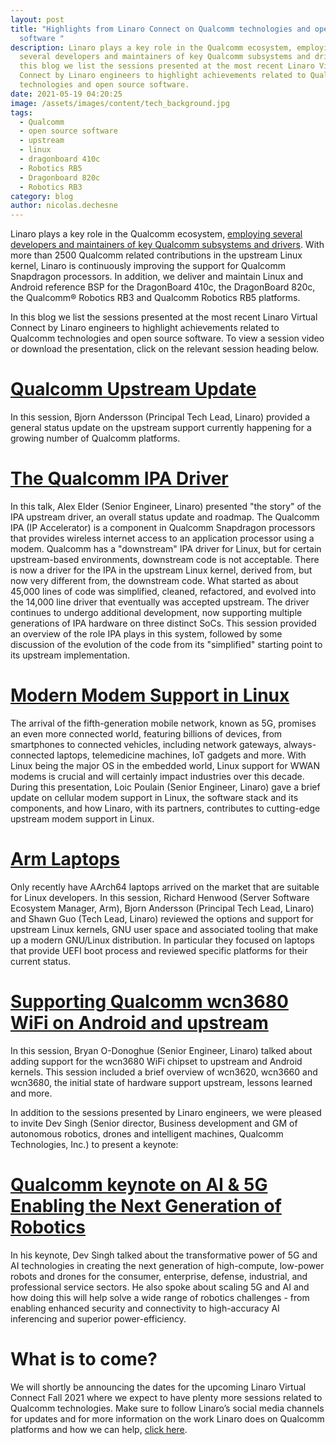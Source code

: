 ```yaml
---
layout: post
title: "Highlights from Linaro Connect on Qualcomm technologies and open source
  software "
description: Linaro plays a key role in the Qualcomm ecosystem, employing
  several developers and maintainers of key Qualcomm subsystems and drivers. In
  this blog we list the sessions presented at the most recent Linaro Virtual
  Connect by Linaro engineers to highlight achievements related to Qualcomm
  technologies and open source software.
date: 2021-05-19 04:20:25
image: /assets/images/content/tech_background.jpg
tags:
  - Qualcomm
  - open source software
  - upstream
  - linux
  - dragonboard 410c
  - Robotics RB5
  - Dragonboard 820c
  - Robotics RB3
category: blog
author: nicolas.dechesne
---
```

Linaro plays a key role in the Qualcomm ecosystem,  [employing several developers and maintainers of key Qualcomm subsystems and drivers](https://www.linaro.org/services/qualcomm-platforms-services/). With more than 2500 Qualcomm related contributions in the upstream Linux kernel, Linaro is continuously improving the support for Qualcomm Snapdragon processors. In addition, we deliver and maintain Linux and Android reference BSP for the DragonBoard 410c, the DragonBoard 820c, the Qualcomm® Robotics RB3 and Qualcomm Robotics RB5 platforms.

In this blog we list the sessions presented at the most recent Linaro Virtual Connect by Linaro engineers to highlight achievements related to Qualcomm technologies and open source software. To view a session video or download the presentation, click on the relevant session heading below. 

# [Qualcomm Upstream Update](https://connect.linaro.org/resources/lvc21/lvc21-123/)

In this session, Bjorn Andersson (Principal Tech Lead, Linaro) provided a general status update on the upstream support currently happening for a growing number of Qualcomm platforms. 

# [The Qualcomm IPA Driver ](https://connect.linaro.org/resources/lvc21/lvc21-119/)

In this talk, Alex Elder (Senior Engineer, Linaro) presented "the story" of the IPA upstream driver, an overall status update and roadmap. The Qualcomm IPA (IP Accelerator) is a component in Qualcomm Snapdragon processors that provides wireless internet access to an application processor using a modem. Qualcomm has a "downstream" IPA driver for Linux, but for certain upstream-based environments, downstream code is not acceptable. There is now a driver for the IPA in the upstream Linux kernel, derived from, but now very different from, the downstream code. What started as about 45,000 lines of code was simplified, cleaned, refactored, and evolved into the 14,000 line driver that eventually was accepted upstream. The driver continues to undergo additional development, now supporting multiple generations of IPA hardware on three distinct SoCs. This session provided an overview of the role IPA plays in this system, followed by some discussion of the evolution of the code from its "simplified" starting point to its upstream implementation. 

# [Modern Modem Support in Linux](https://connect.linaro.org/resources/lvc21/lvc21-317/)

The arrival of the fifth-generation mobile network, known as 5G, promises an even more connected world, featuring billions of devices, from smartphones to connected vehicles, including network gateways, always-connected laptops, telemedicine machines, IoT gadgets and more. With Linux being the major OS in the embedded world, Linux support for WWAN modems is crucial and will certainly impact industries over this decade. During this presentation, Loic Poulain (Senior Engineer, Linaro) gave a brief update on cellular modem support in Linux, the software stack and its components, and how Linaro, with its partners, contributes to cutting-edge upstream modem support in Linux.

# [Arm Laptops](https://connect.linaro.org/resources/lvc21/lvc21-321/)

Only recently have AArch64 laptops arrived on the market that are suitable for Linux developers. In this session, Richard Henwood (Server Software Ecosystem Manager, Arm), Bjorn Andersson (Principal Tech Lead, Linaro) and Shawn Guo (Tech Lead, Linaro) reviewed the options and support for upstream Linux kernels, GNU user space and associated tooling that make up a modern GNU/Linux distribution. In particular they focused on laptops that provide UEFI boot process and reviewed specific platforms for their current status.

# [Supporting Qualcomm wcn3680 WiFi on Android and upstream](https://connect.linaro.org/resources/lvc21/lvc21-218/)

[](https://connect.linaro.org/resources/lvc21/lvc21-218/)In this session, Bryan O-Donoghue (Senior Engineer, Linaro) talked about adding support for the wcn3680 WiFi chipset to upstream and Android kernels. This session included a brief overview of wcn3620, wcn3660 and wcn3680, the initial state of hardware support upstream, lessons learned and more.


In addition to the sessions presented by Linaro engineers, we were pleased to invite Dev Singh (Senior director, Business development and GM of autonomous robotics, drones and intelligent machines, Qualcomm Technologies, Inc.) to present a keynote:

# [Qualcomm keynote on AI & 5G Enabling the Next Generation of Robotics](https://connect.linaro.org/resources/lvc21/lvc21-100k2/)

In his keynote, Dev Singh talked about the transformative power of 5G and AI technologies in creating the next generation of high-compute, low-power robots and drones for the consumer, enterprise, defense, industrial, and professional service sectors. He also spoke about scaling 5G and AI and how doing this will help solve a wide range of robotics challenges - from enabling enhanced security and connectivity to high-accuracy AI inferencing and superior power-efficiency. 

# What is to come?

We will shortly be announcing the dates for the upcoming Linaro Virtual Connect Fall 2021 where we expect to have plenty more sessions related to Qualcomm technologies. Make sure to follow Linaro’s social media channels for updates and for more information on the work Linaro does on Qualcomm platforms and how we can help, [click here](https://www.linaro.org/services/qualcomm-platforms-services/).